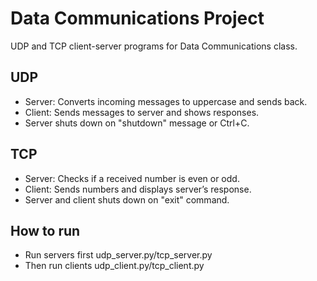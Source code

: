 # Data Communications Project

UDP and TCP client-server programs for Data Communications class.

## UDP

- Server: Converts incoming messages to uppercase and sends back.
- Client: Sends messages to server and shows responses.
- Server shuts down on "shutdown" message or Ctrl+C.

## TCP

- Server: Checks if a received number is even or odd.
- Client: Sends numbers and displays server’s response.
- Server and client shuts down on "exit" command.

## How to run

- Run servers first udp_server.py/tcp_server.py
- Then run clients udp_client.py/tcp_client.py

